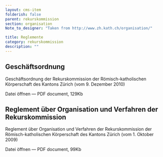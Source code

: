 ```yaml
---
layout: cms-item
folderish: false
parent: rekurskommission
section: organisation
Note_to_designer: "Taken from http://www.zh.kath.ch/organisation/"

title: Reglemente
category: rekurskommission
description: ""
---
```



## Geschäftsordnung
Geschäftsordnung der Rekurskommission der Römisch-katholischen Körperschaft des Kantons Zürich (vom 9. Dezember 2010)

Datei öffnen — PDF document, 129Kb

## Reglement über Organisation und Verfahren der Rekurskommission
Reglement über Organisation und Verfahren der Rekurskommission der Römisch-katholischen Körperschaft des Kantons Zürich (vom 1. Oktober 2009)

  Datei öffnen — PDF document, 99Kb